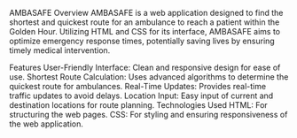 AMBASAFE
Overview
AMBASAFE is a web application designed to find the shortest and quickest route for an ambulance to reach a patient within the Golden Hour. Utilizing HTML and CSS for its interface, AMBASAFE aims to optimize emergency response times, potentially saving lives by ensuring timely medical intervention.

Features
User-Friendly Interface: Clean and responsive design for ease of use.
Shortest Route Calculation: Uses advanced algorithms to determine the quickest route for ambulances.
Real-Time Updates: Provides real-time traffic updates to avoid delays.
Location Input: Easy input of current and destination locations for route planning.
Technologies Used
HTML: For structuring the web pages.
CSS: For styling and ensuring responsiveness of the web application.
